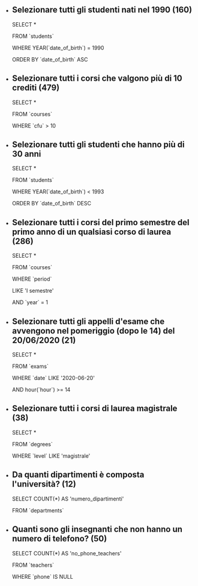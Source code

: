 - ## Selezionare tutti gli studenti nati nel 1990 (160)

  SELECT \*

  FROM \`students`

  WHERE YEAR(\`date_of_birth`) = 1990

  ORDER BY \`date_of_birth` ASC

- ## Selezionare tutti i corsi che valgono più di 10 crediti (479)

  SELECT \*

  FROM \`courses`

  WHERE \`cfu` > 10

- ## Selezionare tutti gli studenti che hanno più di 30 anni

  SELECT \*

  FROM \`students`

  WHERE YEAR(\`date_of_birth`) < 1993

  ORDER BY \`date_of_birth` DESC

- ## Selezionare tutti i corsi del primo semestre del primo anno di un qualsiasi corso di laurea (286)

  SELECT \*

  FROM \`courses`

  WHERE \`period`

  LIKE 'I semestre'

  AND \`year` = 1

- ## Selezionare tutti gli appelli d'esame che avvengono nel pomeriggio (dopo le 14) del 20/06/2020 (21)

  SELECT \*

  FROM \`exams`

  WHERE \`date` LIKE '2020-06-20'

  AND hour(\`hour`) >= 14

- ## Selezionare tutti i corsi di laurea magistrale (38)

  SELECT \*

  FROM \`degrees`

  WHERE \`level` LIKE 'magistrale'

- ## Da quanti dipartimenti è composta l'università? (12)

  SELECT COUNT(\*) AS 'numero_dipartimenti'

  FROM \`departments`

- ## Quanti sono gli insegnanti che non hanno un numero di telefono? (50)

  SELECT COUNT(\*) AS 'no_phone_teachers'

  FROM \`teachers`

  WHERE \`phone` IS NULL
